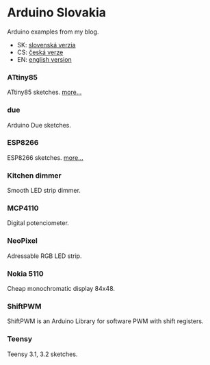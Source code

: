 # Arduino Slovakia
Arduino examples from my blog.
- SK: [slovenská verzia](https://www.arduinoslovakia.eu)
- CS: [česká verze](https://www.arduinoslovakia.eu?lang=cs)
- EN: [english version](https://www.arduinoslovakia.eu?lang=en)

### ATtiny85
ATtiny85 sketches. [more...](/ATtiny85/README.md)

### due
Arduino Due sketches.

### ESP8266
ESP8266 sketches. [more...](/ESP8266/README.md)

### Kitchen dimmer
Smooth LED strip dimmer.

### MCP4110
Digital potenciometer.

### NeoPixel
Adressable RGB LED strip.

### Nokia 5110
Cheap monochromatic display 84x48.

### ShiftPWM
ShiftPWM is an Arduino Library for software PWM with shift registers.

### Teensy
Teensy 3.1, 3.2 sketches.
